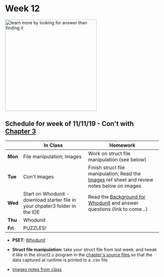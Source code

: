 # Week 12

<img src="https://www.planbee.com/wp/wp-content/uploads/2019/08/Ed-Quote-Images.002-1-1024x550.jpeg" alt="learn more by looking for answer than finding it" height="300">

## Schedule for week of 11/11/19 - Con't with [Chapter 3](/ap/curriculum/3)

  |       |In Class               |Homework   |
  |-------|---------              |---------  |
  |**Mon**|File manipulation; Images |Work on struct file manipulation (see below)|
  |**Tue**|Con't Images |Finish struct file manipulation; Read the [Images](/ap/assets/pdfs/images.pdf) ref sheet and review notes below on images|
  |**Wed**|Start on Whodunit - download starter file in your chpater3 folder in the IDE|Read the [Background for Whodunit](https://docs.cs50.net/2019/ap/problems/whodunit/whodunit.html#background) and answer questions (link to come...)|
  |**Thu**|Whodunit               |            |
  |**Fri**|PUZZLES!               |            |

* **PSET:** [Whodunit](https://docs.cs50.net/2019/ap/problems/whodunit/whodunit.html)

* **Struct file manipulation:** take your struct file from last week, and tweak it like in the struct2.c program in the [chapter's source files](https://cdn.cs50.net/2018/fall/lectures/3/src3.pdf) so that the data captured at runtime is printed to a .csv file

* [Images notes from class](/ap/assets/pdfs/images-notes.pdf)